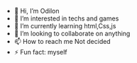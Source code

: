 - 👋 Hi, I’m Odilon
- 👀 I’m interested in techs and games
- 🌱 I’m currently learning html,Css,js
- 💞️ I’m looking to collaborate on anything
- 📫 How to reach me Not decided
- ⚡ Fun fact: myself

<!---
2OttO2/2OttO2 is a ✨ special ✨ repository because its `README.md` (this file) appears on your GitHub profile.
You can click the Preview link to take a look at your changes.
--->
